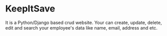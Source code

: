 # KeepItSave
It is a Python/Django based crud website. Your can create, update, delete, edit and search your employee's data like name, email, address and etc.
